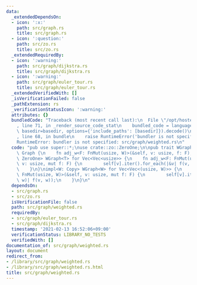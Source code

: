 ```yaml
---
data:
  _extendedDependsOn:
  - icon: ':x:'
    path: src/graph.rs
    title: src/graph.rs
  - icon: ':question:'
    path: src/zo.rs
    title: src/zo.rs
  _extendedRequiredBy:
  - icon: ':warning:'
    path: src/graph/dijkstra.rs
    title: src/graph/dijkstra.rs
  - icon: ':warning:'
    path: src/graph/euler_tour.rs
    title: src/graph/euler_tour.rs
  _extendedVerifiedWith: []
  _isVerificationFailed: false
  _pathExtension: rs
  _verificationStatusIcon: ':warning:'
  attributes: {}
  bundledCode: "Traceback (most recent call last):\n  File \"/opt/hostedtoolcache/Python/3.9.1/x64/lib/python3.9/site-packages/onlinejudge_verify/documentation/build.py\"\
    , line 71, in _render_source_code_stat\n    bundled_code = language.bundle(stat.path,\
    \ basedir=basedir, options={'include_paths': [basedir]}).decode()\n  File \"/opt/hostedtoolcache/Python/3.9.1/x64/lib/python3.9/site-packages/onlinejudge_verify/languages/user_defined.py\"\
    , line 68, in bundle\n    raise RuntimeError('bundler is not specified: {}'.format(path.as_posix()))\n\
    RuntimeError: bundler is not specified: src/graph/weighted.rs\n"
  code: "pub use super::*;\nuse crate::zo::ZeroOne;\n\npub trait WGraph<W: Copy>:\
    \ Graph {\n    fn adj_w<F: FnMut(usize, W)>(&self, v: usize, f: F);\n}\nimpl<T:\
    \ ZeroOne> WGraph<T> for Vec<Vec<usize>> {\n    fn adj_w<F: FnMut(usize, T)>(&self,\
    \ v: usize, mut f: F) {\n        self[v].iter().for_each(|&v| f(v, T::ONE));\n\
    \    }\n}\nimpl<W: Copy> WGraph<W> for Vec<Vec<(usize, W)>> {\n    fn adj_w<F:\
    \ FnMut(usize, W)>(&self, v: usize, mut f: F) {\n        self[v].iter().for_each(|&(v,\
    \ w)| f(v, w));\n    }\n}\n"
  dependsOn:
  - src/graph.rs
  - src/zo.rs
  isVerificationFile: false
  path: src/graph/weighted.rs
  requiredBy:
  - src/graph/euler_tour.rs
  - src/graph/dijkstra.rs
  timestamp: '2021-02-13 16:52:06+09:00'
  verificationStatus: LIBRARY_NO_TESTS
  verifiedWith: []
documentation_of: src/graph/weighted.rs
layout: document
redirect_from:
- /library/src/graph/weighted.rs
- /library/src/graph/weighted.rs.html
title: src/graph/weighted.rs
---
```

